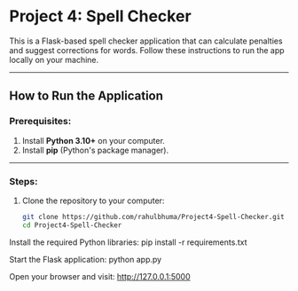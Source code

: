 # Project 4: Spell Checker

This is a Flask-based spell checker application that can calculate penalties and suggest corrections for words. Follow these instructions to run the app locally on your machine.

---

## **How to Run the Application**
### Prerequisites:
1. Install **Python 3.10+** on your computer.
2. Install **pip** (Python's package manager).

---

### Steps:
1. Clone the repository to your computer:
   ```bash
   git clone https://github.com/rahulbhuma/Project4-Spell-Checker.git
   cd Project4-Spell-Checker

Install the required Python libraries:
pip install -r requirements.txt

Start the Flask application:
python app.py

Open your browser and visit:
http://127.0.0.1:5000
